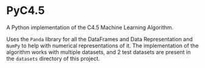# PyC4.5

A Python implementation of the C4.5 Machine Learning Algorithm.

Uses the `Panda` library for all the DataFrames and Data Representation and `NumPy` to help with numerical representations of it. The implementation of the algorithm works with multiple datasets, and 2 test datasets are present in the `datasets` directory of this project.
